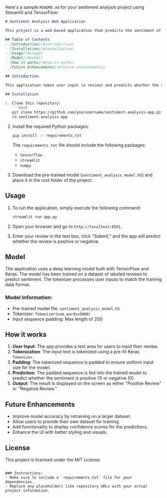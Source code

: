 Here's a sample `README.md` for your sentiment analysis project using Streamlit and TensorFlow:

```markdown
# Sentiment Analysis Web Application

This project is a web-based application that predicts the sentiment of a given review (positive or negative) using a pre-trained deep learning model. The model is built using TensorFlow and Keras, and the app is created using Streamlit.

## Table of Contents
- [Introduction](#introduction)
- [Installation](#installation)
- [Usage](#usage)
- [Model](#model)
- [How it works](#how-it-works)
- [Future Enhancements](#future-enhancements)

## Introduction

This application takes user input (a review) and predicts whether the sentiment is positive or negative. The machine learning model is pre-trained using a sentiment analysis dataset. 

## Installation

1. Clone this repository:
   ```bash
   git clone https://github.com/yourusername/sentiment-analysis-app.git
   cd sentiment-analysis-app
   ```

2. Install the required Python packages:
   ```bash
   pip install -r requirements.txt
   ```

   The `requirements.txt` file should include the following packages:
   - `tensorflow`
   - `streamlit`
   - `numpy`

3. Download the pre-trained model (`sentiment_analysis_model.h5`) and place it in the root folder of the project.

## Usage

1. To run the application, simply execute the following command:
   ```bash
   streamlit run app.py
   ```

2. Open your browser and go to `http://localhost:8501`.

3. Enter your review in the text box, click "Submit," and the app will predict whether the review is positive or negative.

## Model

The application uses a deep learning model built with TensorFlow and Keras. The model has been trained on a dataset of labeled reviews to predict sentiment. The tokenizer processes user inputs to match the training data format.

### Model Information:
- Pre-trained model file: `sentiment_analysis_model.h5`
- Tokenizer: `Tokenizer(num_words=5000)`
- Input sequence padding: Max length of 200

## How it works

1. **User Input**: The app provides a text area for users to input their review.
2. **Tokenization**: The input text is tokenized using a pre-fit Keras `Tokenizer`.
3. **Padding**: The tokenized sequence is padded to ensure uniform input size for the model.
4. **Prediction**: The padded sequence is fed into the trained model to predict whether the sentiment is positive (1) or negative (0).
5. **Output**: The result is displayed on the screen as either "Positive Review" or "Negative Review."

## Future Enhancements

- Improve model accuracy by retraining on a larger dataset.
- Allow users to provide their own dataset for training.
- Add functionality to display confidence scores for the predictions.
- Enhance the UI with better styling and visuals.
  
## License

This project is licensed under the MIT License.
```

### Instructions:
- Make sure to include a `requirements.txt` file for your dependencies.
- Replace any placeholders like repository URLs with your actual project information.
